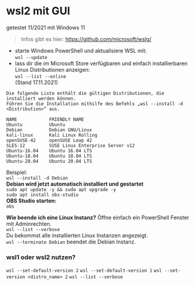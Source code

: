 # wsl2 mit GUI
getestet 11/2021 mit Windows 11  
> Infos gibt es hier: https://github.com/microsoft/wslg/  
* starte Windows PowerShell und aktualisiere WSL mit:   
`wsl --update`  
* lass dir die im Microsoft Store verfügbaren und einfach installierbaren Linux Distributionen anzeigen:  
`wsl --list --online`  
(Stand 17.11.2021)   
```
Die folgende Liste enthält die gültigen Distributionen, die installiert werden können.
Führen Sie die Installation mithilfe des Befehls „wsl --install -d <Distribution>“ aus.

NAME            FRIENDLY NAME
Ubuntu          Ubuntu
Debian          Debian GNU/Linux
kali-linux      Kali Linux Rolling
openSUSE-42     openSUSE Leap 42
SLES-12         SUSE Linux Enterprise Server v12
Ubuntu-16.04    Ubuntu 16.04 LTS
Ubuntu-18.04    Ubuntu 18.04 LTS
Ubuntu-20.04    Ubuntu 20.04 LTS
```

Beispiel:  
`wsl --install -d Debian`  
**Debian wird jetzt automatisch installiert und gestartet**  
`sudo apt update -y && sudo apt upgrade -y`  
`sudo apt install obs-studio`  
**OBS Studio starten:**  
`obs`  

**Wie beende ich eine Linux Instanz?**
Öffne einfach ein PowerShell Fenster mit Adminrechten.  
`wsl --list --verbose`  
Du bekommst alle installierten Linux Instanzen angezeigt.  
`wsl --terminate Debian`  beendet die Debian Instanz.  

### wsl1 oder wsl2 nutzen?
`wsl --set-default-version 2`
`wsl --set-default-version 1`
`wsl --set-version <distro_name> 2` 
`wsl --list --verbose` 
